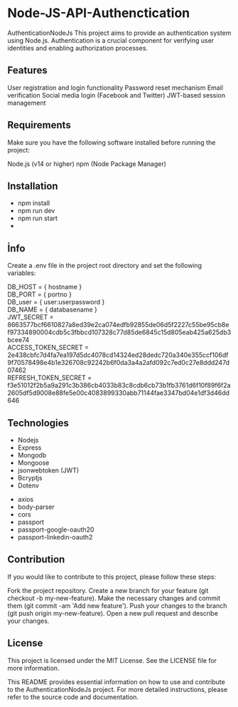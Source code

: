 # Node-JS-API-Authenctication
AuthenticationNodeJs
This project aims to provide an authentication system using Node.js. Authentication is a crucial component for verifying user identities and enabling authorization processes.

## Features
User registration and login functionality
Password reset mechanism
Email verification
Social media login (Facebook and Twitter)
JWT-based session management

## Requirements
Make sure you have the following software installed before running the project:

Node.js (v14 or higher)
npm (Node Package Manager)

## Installation
- npm install <br>
- npm run dev <br>
- npm run start
- 
## İnfo
Create a .env file in the project root directory and set the following variables: 

DB_HOST = { hostname  }<br>
DB_PORT = { portno } <br>
DB_user = { user:userpassword }<br>
DB_NAME = { databasename } <br>
JWT_SECRET = 8663577bcf6610827a8ed39e2ca074edfb92855de06d5f2227c55be95cb8ef97334890004cdb5c3fbbcd107328c77d85de6845c15d805eab425a625db3bcee74 <br>
ACCESS_TOKEN_SECRET = 2e438cbfc7d4fa7ea197d5dc4078cd14324ed28dedc720a340e355ccf106df9f70578498e4b1e326708c92242b6f0da3a4a2afd092c7ed0c27e8ddd247d07462 <br>
REFRESH_TOKEN_SECRET = f3e51012f2b5a9a291c3b386cb4033b83c8cdb6cb73b1fb3761d6f10f89f6f2a2605df5d9008e88fe5e00c4083899330abb71144fae3347bd04e1df3d46dd646 <br>

## Technologies

* Nodejs
* Express
* Mongodb
* Mongoose
* jsonwebtoken (JWT)
* Bcryptjs
* Dotenv
- axios
- body-parser
- cors
- passport
- passport-google-oauth20
- passport-linkedin-oauth2

## Contribution
If you would like to contribute to this project, please follow these steps:

Fork the project repository.
Create a new branch for your feature (git checkout -b my-new-feature).
Make the necessary changes and commit them (git commit -am 'Add new feature').
Push your changes to the branch (git push origin my-new-feature).
Open a new pull request and describe your changes.
## License
This project is licensed under the MIT License. See the LICENSE file for more information.

This README provides essential information on how to use and contribute to the AuthenticationNodeJs project. For more detailed instructions, please refer to the source code and documentation.



